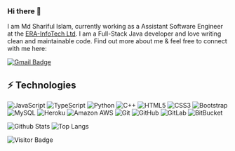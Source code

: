 ### Hi there 👋

I am Md Shariful Islam, currently working as a Assistant Software Engineer at the [ERA-InfoTech Ltd](https://erainfotechbd.com/). I am a Full-Stack Java developer and love writing clean and maintainable code. Find out more about me & feel free to connect with me here:


[![Gmail Badge](https://img.shields.io/badge/-sharifewu100@gmail.com-c14438?style=flat-square&logo=Gmail&logoColor=white&link=mailto:sharifewu100@gmail.com)](mailto:sharifewu100@gmail.com)


## ⚡ Technologies

![JavaScript](https://img.shields.io/badge/-JavaScript-black?style=flat-square&logo=javascript)
![TypeScript](https://img.shields.io/badge/-TypeScript-007ACC?style=flat-square&logo=typescript)
![Python](https://img.shields.io/badge/-Python-black?style=flat-square&logo=Python)
![C++](https://img.shields.io/badge/-C++-00599C?style=flat-square&logo=c)
![HTML5](https://img.shields.io/badge/-HTML5-E34F26?style=flat-square&logo=html5&logoColor=white)
![CSS3](https://img.shields.io/badge/-CSS3-1572B6?style=flat-square&logo=css3)
![Bootstrap](https://img.shields.io/badge/-Bootstrap-563D7C?style=flat-square&logo=bootstrap)
![MySQL](https://img.shields.io/badge/-MySQL-black?style=flat-square&logo=mysql)
![Heroku](https://img.shields.io/badge/-Heroku-430098?style=flat-square&logo=heroku)
![Amazon AWS](https://img.shields.io/badge/Amazon%20AWS-232F3E?style=flat-square&logo=amazon-aws)
![Git](https://img.shields.io/badge/-Git-black?style=flat-square&logo=git)
![GitHub](https://img.shields.io/badge/-GitHub-181717?style=flat-square&logo=github)
![GitLab](https://img.shields.io/badge/-GitLab-FCA121?style=flat-square&logo=gitlab)
![BitBucket](https://img.shields.io/badge/-BitBucket-darkblue?style=flat-square&logo=bitbucket)

![Github Stats](https://github-readme-stats.vercel.app/api?username=Sharif111&count_private=true&show_icons=true&include_all_commits=true)
![Top Langs](https://github-readme-stats.vercel.app/api/top-langs/?username=Sharif111&hide=TeX&layout=compact)

![Visitor Badge](https://visitor-badge.laobi.icu/badge?page_id=Sharif111.Sharif111)

